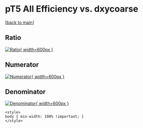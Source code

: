 # pT5 All Efficiency vs. dxycoarse

[[back to main](./)]



## Ratio

[![Ratio](../mtv/var/pT5_0_eff_dxycoarse.png){ width=600px }](../mtv/var/pT5_0_eff_dxycoarse.pdf)

## Numerator

[![Numerator](../mtv/num/pT5_0_eff_dxycoarse_num0.png){ width=600px }](../mtv/num/pT5_0_eff_dxycoarse_num0.pdf)

## Denominator

[![Denominator](../mtv/den/pT5_0_eff_dxycoarse_den.png){ width=600px }](../mtv/den/pT5_0_eff_dxycoarse_den.pdf)


``` {=html}
<style>
body { min-width: 100% !important; }
</style>
```
